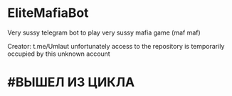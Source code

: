 # EliteMafiaBot
Very sussy telegram bot to play very sussy mafia game (maf maf)

Creator: t.me/Umlaut
unfortunately access to the repository is temporarily occupied by this unknown account

# #ВЫШЕЛ ИЗ ЦИКЛА 
